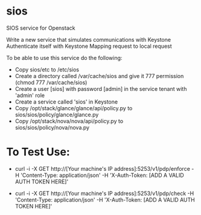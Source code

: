 sios
====

SIOS service for Openstack

Write a new service that simulates communications with Keystone 
Authenticate itself with Keystone
Mapping request to local request 

To be able to use this service do the following:
- Copy sios/etc to /etc/sios
- Create a directory called /var/cache/sios and give it 777 permission (chmod 777 /var/cache/sios)
- Create a user [sios] with password [admin] in the service tenant with 'admin' role
- Create a service called 'sios' in Keystone
- Copy /opt/stack/glance/glance/api/policy.py to sios/sios/policy/glance/glance.py
- Copy /opt/stack/nova/nova/api/policy.py to sios/sios/policy/nova/nova.py

To Test Use:
============
- curl -i -X GET http://[Your machine's IP address]:5253/v1/pdp/enforce -H 'Content-Type: application/json' -H 'X-Auth-Token: [ADD A VALID AUTH TOKEN HERE]'

- curl -i -X GET http://[Your machine's IP address]:5253/v1/pdp/check -H 'Content-Type: application/json' -H 'X-Auth-Token: [ADD A VALID AUTH TOKEN HERE]'
